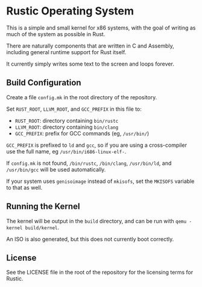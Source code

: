 # Rustic Operating System

This is a simple and small kernel for x86 systems, with the goal of
writing as much of the system as possible in Rust.

There are naturally components that are written in C and Assembly,
including general runtime support for Rust itself.

It currently simply writes some text to the screen and loops forever.

## Build Configuration

Create a file `config.mk` in the root directory of the repository.

Set `RUST_ROOT`, `LLVM_ROOT`, and `GCC_PREFIX` in this file to:
* `RUST_ROOT`: directory containing `bin/rustc`
* `LLVM_ROOT`: directory containing `bin/clang`
* `GCC_PREFIX`: prefix for GCC commands (eg, `/usr/bin/`)

`GCC_PREFIX` is prefixed to `ld` and `gcc`, so if you are using a cross-compiler
use the full name, eg `/usr/bin/i686-linux-elf-`.

If `config.mk` is not found, `/bin/rustc`, `/bin/clang`, `/usr/bin/ld`,
and `/usr/bin/gcc` will be used automatically.

If your system uses `genisoimage` instead of `mkisofs`, set the `MKISOFS`
variable to that as well.

## Running the Kernel

The kernel will be output in the `build` directory, and can be run with
`qemu -kernel build/kernel`.

An ISO is also generated, but this does not currently boot correctly.

## License

See the LICENSE file in the root of the repository for the licensing
terms for Rustic.

